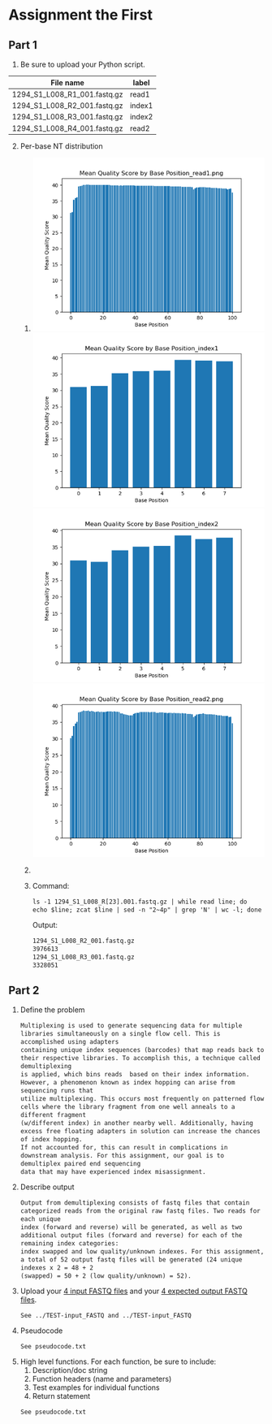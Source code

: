 # Assignment the First

## Part 1
1. Be sure to upload your Python script.

| File name | label |
|---|---|
| 1294_S1_L008_R1_001.fastq.gz | read1 |
| 1294_S1_L008_R2_001.fastq.gz | index1 |
| 1294_S1_L008_R3_001.fastq.gz | index2 |
| 1294_S1_L008_R4_001.fastq.gz | read2 |

2. Per-base NT distribution
    1. ![](https://github.com/2020-bgmp/demultiplexing-bwinnacott/blob/master/plots/read1.png?raw=true)
       ![](https://github.com/2020-bgmp/demultiplexing-bwinnacott/blob/master/plots/index1.png?raw=true)
       ![](https://github.com/2020-bgmp/demultiplexing-bwinnacott/blob/master/plots/index2.png?raw=true)
       ![](https://github.com/2020-bgmp/demultiplexing-bwinnacott/blob/master/plots/read2.png?raw=true)
       
    2.
    
    3. Command: 
    
       ```
       ls -1 1294_S1_L008_R[23].001.fastq.gz | while read line; do echo $line; zcat $line | sed -n "2~4p" | grep 'N' | wc -l; done
       ```
       
       Output: 
       
       ```
       1294_S1_L008_R2_001.fastq.gz
       3976613
       1294_S1_L008_R3_001.fastq.gz
       3328051
       ```
    
## Part 2
1. Define the problem
    ```
    Multiplexing is used to generate sequencing data for multiple libraries simultaneously on a single flow cell. This is accomplished using adapters 
    containing unique index sequences (barcodes) that map reads back to their respective libraries. To accomplish this, a technique called demultiplexing 
    is applied, which bins reads  based on their index information. However, a phenomenon known as index hopping can arise from sequencing runs that 
    utilize multiplexing. This occurs most frequently on patterned flow cells where the library fragment from one well anneals to a different fragment 
    (w/different index) in another nearby well. Additionally, having excess free floating adapters in solution can increase the chances of index hopping. 
    If not accounted for, this can result in complications in downstream analysis. For this assignment, our goal is to demultiplex paired end sequencing 
    data that may have experienced index misassignment. 
    ```
2. Describe output
   ```
   Output from demultiplexing consists of fastq files that contain categorized reads from the original raw fastq files. Two reads for each unique
   index (forward and reverse) will be generated, as well as two additional output files (forward and reverse) for each of the remaining index categories:
   index swapped and low quality/unknown indexes. For this assignment, a total of 52 output fastq files will be generated (24 unique indexes x 2 = 48 + 2
   (swapped) = 50 + 2 (low quality/unknown) = 52).
   ```
3. Upload your [4 input FASTQ files](../TEST-input_FASTQ) and your [4 expected output FASTQ files](../TEST-output_FASTQ).
   ```
   See ../TEST-input_FASTQ and ../TEST-input_FASTQ
   ```
4. Pseudocode
   ```
   See pseudocode.txt
   ```
5. High level functions. For each function, be sure to include:
    1. Description/doc string
    2. Function headers (name and parameters)
    3. Test examples for individual functions
    4. Return statement
   ```
   See pseudocode.txt
   ```
